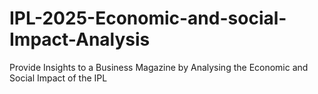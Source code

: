 # IPL-2025-Economic-and-social-Impact-Analysis
Provide Insights to a Business Magazine by Analysing the Economic and Social Impact of the IPL
